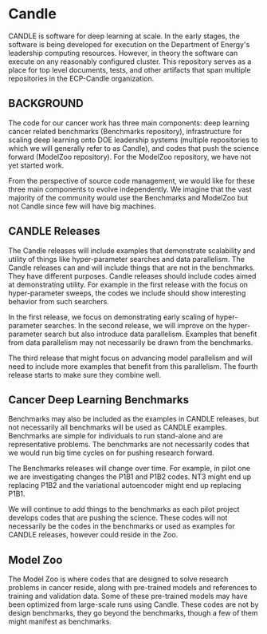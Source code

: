 # Candle
CANDLE is software for deep learning at scale. In the early stages, the software is being developed for execution on the Department of Energy's leadership computing resources. However, in theory the software can execute on any reasonably configured cluster. This repository serves as a place for top level documents, tests, and other artifacts that span multiple repositories in the ECP-Candle organization.

## BACKGROUND
The code for our cancer work has three main components: deep learning cancer related benchmarks (Benchmarks repository), infrastructure for scaling deep learning onto DOE leadership systems (multiple repositories to which we will generally refer to as Candle), and codes that push the science forward (ModelZoo repository). For the ModelZoo repository, we have not yet started work.

From the perspective of source code management, we would like for these three main components to evolve independently. We imagine that the vast majority of the community would use the Benchmarks and ModelZoo but not Candle since few will have big machines.

## CANDLE Releases
The Candle releases will include examples that demonstrate scalability and utility of things like hyper-parameter searches and data parallelism. The Candle releases can and will include things that are not in the benchmarks. They have different purposes.  Candle releases should include codes aimed at demonstrating utility. For example in the first release with the focus on hyper-parameter sweeps, the codes we include should show interesting behavior from such searchers.

In the first release, we focus on demonstrating early scaling of hyper-parameter searches. In the second release, we will improve on the hyper-parameter search but also introduce data parallelism. Examples that benefit from data parallelism may not necessarily be drawn from the benchmarks.

The third release that might focus on advancing model parallelism and will need to include more examples that benefit from this parallelism.  The fourth release starts to make sure they combine well.

## Cancer Deep Learning Benchmarks
Benchmarks may also be included as the examples in CANDLE releases, but not necessarily all benchmarks will be used as CANDLE examples. Benchmarks are simple for individuals to run stand-alone and are representative problems. The benchmarks are not necessarily codes that we would run big time cycles on for pushing research forward.

The Benchmarks releases will change over time. For example, in pilot one we are investigating changes the P1B1 and P1B2 codes. NT3 might end up replacing P1B2 and the variational autoencoder might end up replacing P1B1.

We will continue to add things to the benchmarks as each pilot project develops codes that are pushing the science. These codes will not necessarily be the codes in the benchmarks or used as examples for CANDLE releases, however could reside in the Zoo.

## Model Zoo
The Model Zoo is where codes that are designed to solve research problems in cancer reside, along with pre-trained models and references to training and validation data. Some of these pre-trained models may have been optimized from large-scale runs using Candle. These codes are not by design benchmarks, they go beyond the benchmarks, though a few of them might manifest as benchmarks.

